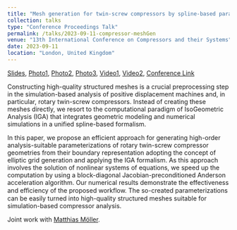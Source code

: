 ```yaml
---
title: "Mesh generation for twin-screw compressors by spline-based parameterization using preconditioned Anderson acceleration"
collection: talks
type: "Conference Proceedings Talk"
permalink: /talks/2023-09-11-compressor-meshGen
venue: "13th International Conference on Compressors and their Systems"
date: 2023-09-11
location: "London, United Kingdom" 
---
```


[Slides](../files/pdf/slides/2023-09-11-compressor-meshGen/2023-09-11-compressor-meshGen.pdf),
[Photo1](../images/talks/2023-09-11-compressor-meshGen/opening.jpg),
[Photo2](../images/talks/2023-09-11-compressor-meshGen/presentation_2.jpg),
[Photo3](../images/talks/2023-09-11-compressor-meshGen/presentation_1.jpg),
[Video1](../images/talks/2023-09-11-compressor-meshGen/compressor-slices.mov),
[Video2](../images/talks/2023-09-11-compressor-meshGen/compressor-simulation.mov),
[Conference Link](https://citycompressorsconference.london)

Constructing high-quality structured meshes is a crucial preprocessing step in the simulation-based analysis of positive displacement machines and, in particular, rotary twin-screw compressors. Instead of creating these meshes directly, we resort to the computational paradigm of IsoGeometric Analysis (IGA) that integrates geometric modeling and numerical simulations in a unified spline-based formalism.

In this paper, we propose an efficient approach for generating high-order analysis-suitable parameterizations of rotary twin-screw compressor geometries from their boundary representation adopting the concept of elliptic grid generation and applying the IGA formalism. As this approach involves the solution of nonlinear systems of equations, we speed up the computation by using a block-diagonal Jacobian-preconditioned Anderson acceleration algorithm. Our numerical results demonstrate the effectiveness and eﬀiciency of the proposed workflow. The so-created parameterizations can be easily turned into high-quality structured meshes suitable for simulation-based compressor analysis.

Joint work with [Matthias Möller](https://mmoelle1.gitlab.io/website/). 
